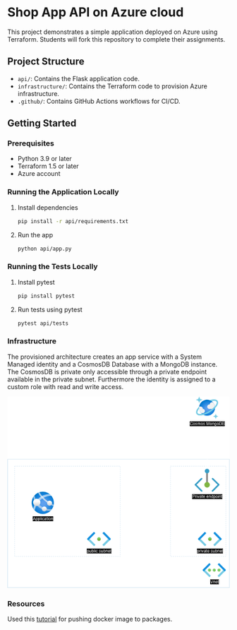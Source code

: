 # Shop App API on Azure cloud

This project demonstrates a simple application deployed on Azure using Terraform. Students will fork this repository to complete their assignments.

## Project Structure

- `api/`: Contains the Flask application code.
- `infrastructure/`: Contains the Terraform code to provision Azure infrastructure.
- `.github/`: Contains GitHub Actions workflows for CI/CD.

## Getting Started

### Prerequisites

- Python 3.9 or later
- Terraform 1.5 or later
- Azure account

### Running the Application Locally

1. Install dependencies
  
    ```bash
    pip install -r api/requirements.txt
    ```

2. Run the app
  
    ```bash
    python api/app.py
    ```

### Running the Tests Locally

1. Install pytest
  
    ```bash
    pip install pytest
    ```

2. Run tests using pytest
  
    ```bash
    pytest api/tests
    ```

### Infrastructure

The provisioned architecture creates an app service with a System Managed identity and a CosmosDB Database with a MongoDB instance. The CosmosDB is private only accessible through a private endpoint available in the private subnet. Furthermore the identity is assigned to a custom role with read and write access.

![architecture image](images/architecture.png)

### Resources

Used this [tutorial](https://docs.github.com/en/packages/managing-github-packages-using-github-actions-workflows/publishing-and-installing-a-package-with-github-actions) for pushing docker image to packages.